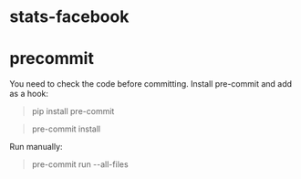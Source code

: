# stats-facebook

# precommit
You need to check the code before committing. Install pre-commit and add as a hook:

> pip install pre-commit

> pre-commit install

Run manually:

> pre-commit run --all-files

